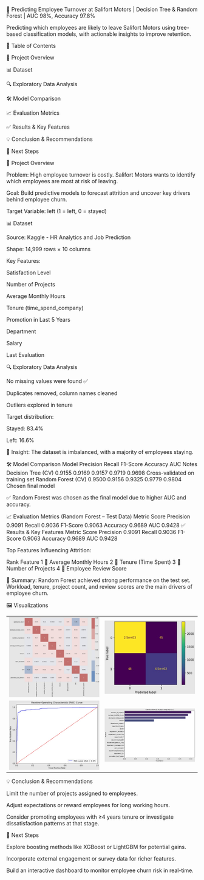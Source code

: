 🚦 Predicting Employee Turnover at Salifort Motors | Decision Tree & Random Forest | AUC 98%, Accuracy 97.8%






Predicting which employees are likely to leave Salifort Motors using tree-based classification models, with actionable insights to improve retention.

📌 Table of Contents

📝 Project Overview

📊 Dataset

🔍 Exploratory Data Analysis

🛠 Model Comparison

📈 Evaluation Metrics

✅ Results & Key Features

💡 Conclusion & Recommendations

🔮 Next Steps

📝 Project Overview

Problem: High employee turnover is costly. Salifort Motors wants to identify which employees are most at risk of leaving.

Goal: Build predictive models to forecast attrition and uncover key drivers behind employee churn.

Target Variable: left (1 = left, 0 = stayed)

📊 Dataset

Source: Kaggle - HR Analytics and Job Prediction

Shape: 14,999 rows × 10 columns

Key Features:

Satisfaction Level

Number of Projects

Average Monthly Hours

Tenure (time_spend_company)

Promotion in Last 5 Years

Department

Salary

Last Evaluation

🔍 Exploratory Data Analysis

No missing values were found ✅

Duplicates removed, column names cleaned

Outliers explored in tenure

Target distribution:

Stayed: 83.4%

Left: 16.6%

📌 Insight: The dataset is imbalanced, with a majority of employees staying.

🛠 Model Comparison
Model	Precision	Recall	F1-Score	Accuracy	AUC	Notes
Decision Tree (CV)	0.9155	0.9169	0.9157	0.9719	0.9698	Cross-validated on training set
Random Forest (CV)	0.9500	0.9156	0.9325	0.9779	0.9804	Chosen final model

✅ Random Forest was chosen as the final model due to higher AUC and accuracy.

📈 Evaluation Metrics (Random Forest – Test Data)
Metric	Score
Precision	0.9091
Recall	0.9036
F1-Score	0.9063
Accuracy	0.9689
AUC	0.9428
✅ Results & Key Features
Metric	Score
Precision	0.9091
Recall	0.9036
F1-Score	0.9063
Accuracy	0.9689
AUC	0.9428

Top Features Influencing Attrition:

Rank	Feature
1	🔹 Average Monthly Hours
2	🔹 Tenure (Time Spent)
3	🔹 Number of Projects
4	🔹 Employee Review Score

📌 Summary: Random Forest achieved strong performance on the test set. Workload, tenure, project count, and review scores are the main drivers of employee churn.

🖼 Visualizations
<table> <tr> <td> <a href="images/correlation_heatmap.jpg"> <img src="images/correlation_heatmap.jpg" width="300px"/> </a> </td> <td> <a href="images/confusion_matrix.jpg"> <img src="images/confusion_matrix.jpg" width="300px"/> </a> </td> </tr> <tr> <td> <a href="images/roc_curve.jpg"> <img src="images/roc_curve.jpg" width="300px"/> </a> </td> <td> <a href="images/feature_importance.jpg"> <img src="images/feature_importance.jpg" width="300px"/> </a> </td> </tr> </table>
💡 Conclusion & Recommendations

Limit the number of projects assigned to employees.

Adjust expectations or reward employees for long working hours.

Consider promoting employees with ≥4 years tenure or investigate dissatisfaction patterns at that stage.

🔮 Next Steps

Explore boosting methods like XGBoost or LightGBM for potential gains.

Incorporate external engagement or survey data for richer features.

Build an interactive dashboard to monitor employee churn risk in real-time.
